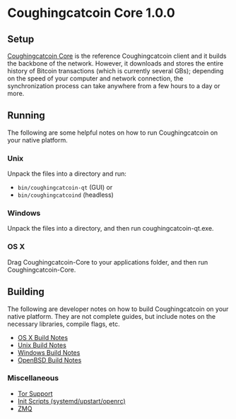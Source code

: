 Coughingcatcoin Core 1.0.0
=====================

Setup
---------------------
[Coughingcatcoin Core](http://coughingcatcoin.com/) is the reference Coughingcatcoin client and it builds the backbone of the network. However, it downloads and stores the entire history of Bitcoin transactions (which is currently several GBs); depending on the speed of your computer and network connection, the synchronization process can take anywhere from a few hours to a day or more.

Running
---------------------
The following are some helpful notes on how to run Coughingcatcoin on your native platform.

### Unix

Unpack the files into a directory and run:

- `bin/coughingcatcoin-qt` (GUI) or
- `bin/coughingcatcoind` (headless)

### Windows

Unpack the files into a directory, and then run coughingcatcoin-qt.exe.

### OS X

Drag Coughingcatcoin-Core to your applications folder, and then run Coughingcatcoin-Core.

Building
---------------------
The following are developer notes on how to build Coughingcatcoin on your native platform. They are not complete guides, but include notes on the necessary libraries, compile flags, etc.

- [OS X Build Notes](build-osx.md)
- [Unix Build Notes](build-unix.md)
- [Windows Build Notes](build-windows.md)
- [OpenBSD Build Notes](build-openbsd.md)

### Miscellaneous
- [Tor Support](tor.md)
- [Init Scripts (systemd/upstart/openrc)](init.md)
- [ZMQ](zmq.md)
